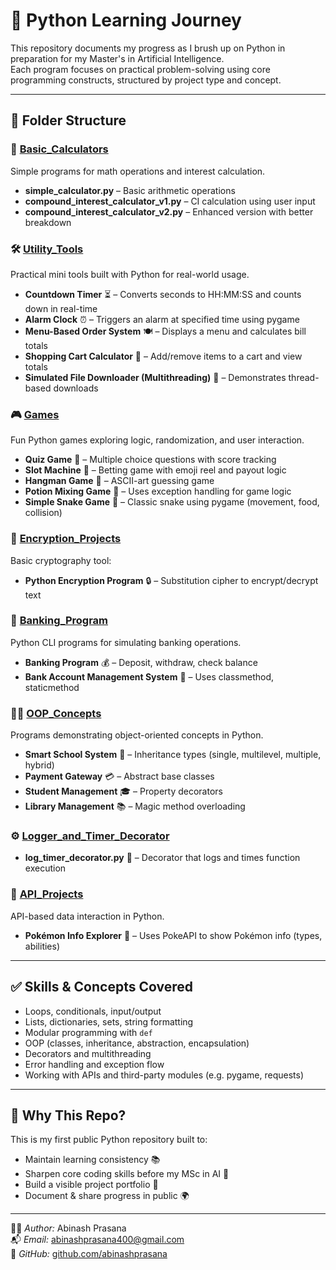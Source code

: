 # 🐍 Python Learning Journey

This repository documents my progress as I brush up on Python in preparation for my Master's in Artificial Intelligence.  
Each program focuses on practical problem-solving using core programming constructs, structured by project type and concept.

---

## 📁 Folder Structure

### 🧮 [Basic_Calculators](./Basic_Calcuators)
Simple programs for math operations and interest calculation.
- **simple_calculator.py** – Basic arithmetic operations
- **compound_interest_calculator_v1.py** – CI calculation using user input
- **compound_interest_calculator_v2.py** – Enhanced version with better breakdown

### 🛠 [Utility_Tools](./Utility_Tools)
Practical mini tools built with Python for real-world usage.
- **Countdown Timer** ⏳ – Converts seconds to HH:MM:SS and counts down in real-time
- **Alarm Clock** ⏰ – Triggers an alarm at specified time using pygame
- **Menu-Based Order System** 🍽 – Displays a menu and calculates bill totals
- **Shopping Cart Calculator** 🛒 – Add/remove items to a cart and view totals
- **Simulated File Downloader (Multithreading)** 💾 – Demonstrates thread-based downloads

### 🎮 [Games](./Games)
Fun Python games exploring logic, randomization, and user interaction.
- **Quiz Game** 🧠 – Multiple choice questions with score tracking
- **Slot Machine** 🎰 – Betting game with emoji reel and payout logic
- **Hangman Game** 🎯 – ASCII-art guessing game
- **Potion Mixing Game** 🧪 – Uses exception handling for game logic
- **Simple Snake Game** 🐍 – Classic snake using pygame (movement, food, collision)

### 🔐 [Encryption_Projects](./Encryption_Projects)
Basic cryptography tool:
- **Python Encryption Program** 🔒 – Substitution cipher to encrypt/decrypt text

### 🧾 [Banking_Program](./Banking_Program)
Python CLI programs for simulating banking operations.
- **Banking Program** 💰 – Deposit, withdraw, check balance
- **Bank Account Management System** 🏦 – Uses classmethod, staticmethod

### 👨‍🏫 [OOP_Concepts](./OOP_Concepts)
Programs demonstrating object-oriented concepts in Python.
- **Smart School System** 🏫 – Inheritance types (single, multilevel, multiple, hybrid)
- **Payment Gateway** 💳 – Abstract base classes
- **Student Management** 🎓 – Property decorators
- **Library Management** 📚 – Magic method overloading

### ⚙ [Logger_and_Timer_Decorator](./Logger_and_Timer_Decorator)
- **log_timer_decorator.py** 📝 – Decorator that logs and times function execution

### 🔗 [API_Projects](./API_Projects)
API-based data interaction in Python.
- **Pokémon Info Explorer** 🧩 – Uses PokeAPI to show Pokémon info (types, abilities)

---

## ✅ Skills & Concepts Covered
- Loops, conditionals, input/output
- Lists, dictionaries, sets, string formatting
- Modular programming with `def`
- OOP (classes, inheritance, abstraction, encapsulation)
- Decorators and multithreading
- Error handling and exception flow
- Working with APIs and third-party modules (e.g. pygame, requests)

---

## 🚀 Why This Repo?

This is my first public Python repository built to:
- Maintain learning consistency 📚
- Sharpen core coding skills before my MSc in AI 🧠
- Build a visible project portfolio 💼
- Document & share progress in public 🌍

---

👨‍💻 *Author:* Abinash Prasana  
📬 *Email:* abinashprasana400@gmail.com  
🔗 *GitHub:* [github.com/abinashprasana](https://github.com/abinashprasana)
